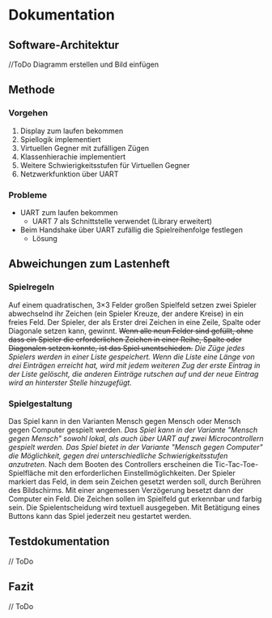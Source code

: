# Dokumentation
## Software-Architektur
//ToDo Diagramm erstellen und Bild einfügen

## Methode
### Vorgehen
1. Display zum laufen bekommen
2. Spiellogik implementiert
3. Virtuellen Gegner mit zufälligen Zügen
4. Klassenhierachie implementiert
5. Weitere Schwierigkeitsstufen für Virtuellen Gegner
6. Netzwerkfunktion über UART

### Probleme
- UART zum laufen bekommen
	- UART 7 als Schnittstelle verwendet (Library erweitert)
- Beim Handshake über UART zufällig die Spielreihenfolge festlegen
	- Lösung
## Abweichungen zum Lastenheft
### Spielregeln
Auf einem quadratischen, 3×3 Felder großen Spielfeld setzen zwei Spieler abwechselnd ihr Zeichen (ein Spieler Kreuze, der andere Kreise) in ein freies Feld. Der Spieler, der als Erster drei Zeichen in eine Zeile, Spalte oder Diagonale setzen kann, gewinnt. ~~Wenn alle neun Felder sind gefüllt, ohne dass ein Spieler die erforderlichen Zeichen in einer Reihe, Spalte oder Diagonalen setzen konnte, ist das Spiel unentschieden.~~ _Die Züge jedes Spielers werden in einer Liste gespeichert. Wenn die Liste eine Länge von drei Einträgen erreicht hat, wird mit jedem weiteren Zug der erste Eintrag in der Liste gelöscht, die anderen Einträge rutschen auf und der neue Eintrag wird an hinterster Stelle hinzugefügt._

### Spielgestaltung
Das Spiel kann in den Varianten Mensch gegen Mensch oder Mensch gegen Computer gespielt werden.
_Das Spiel kann in der Variante "Mensch gegen Mensch" sowohl lokal, als auch über UART auf zwei Microcontrollern gespielt werden. Das Spiel bietet in der Variante "Mensch gegen Computer" die Möglichkeit, gegen drei unterschiedliche Schwierigkeitsstufen anzutreten._
Nach dem Booten des Controllers erscheinen die Tic-Tac-Toe-Spielfläche mit den erforderlichen Einstellmöglichkeiten. Der Spieler markiert das Feld, in dem sein Zeichen gesetzt werden soll, durch Berühren des Bildschirms. Mit einer angemessen Verzögerung besetzt dann der Computer ein Feld. Die Zeichen sollen im Spielfeld gut erkennbar und farbig sein. Die Spielentscheidung wird textuell ausgegeben. Mit Betätigung eines Buttons kann das Spiel jederzeit neu gestartet werden.
## Testdokumentation
// ToDo


## Fazit
// ToDo
